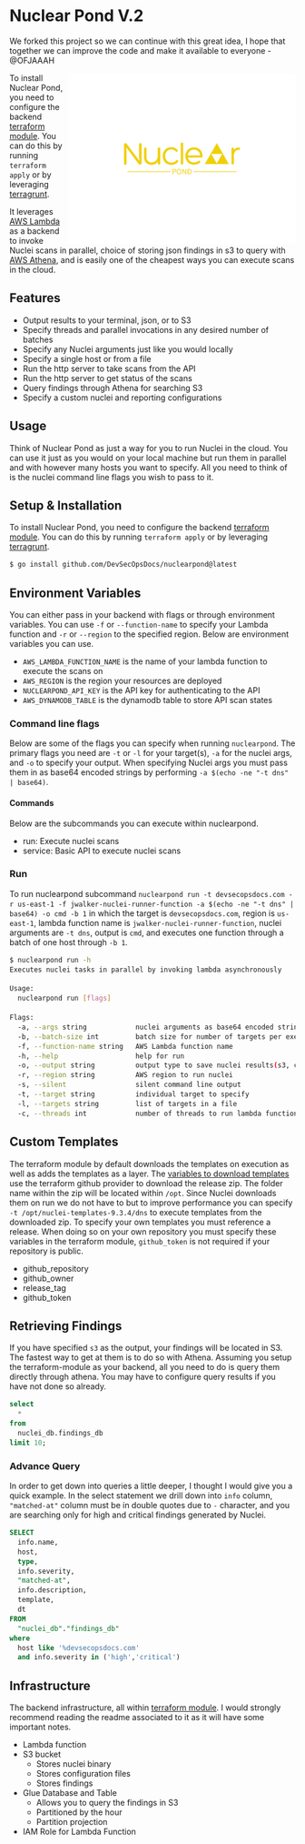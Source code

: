 # Nuclear Pond V.2

We forked this project so we can continue with this great idea, I hope that together we can improve the code and make it available to everyone - @OFJAAAH

<img src="assets/logo.png" width="400" height="300" align="right">

To install Nuclear Pond, you need to configure the backend [terraform module](https://github.com/DevSecOpsDocs/terraform-nuclear-pond). You can do this by running `terraform apply` or by leveraging [terragrunt](https://terragrunt.gruntwork.io/). 


It leverages [AWS Lambda](https://aws.amazon.com/lambda/) as a backend to invoke Nuclei scans in parallel, choice of storing json findings in s3 to query with [AWS Athena](https://aws.amazon.com/athena/), and is easily one of the cheapest ways you can execute scans in the cloud. 

## Features

- Output results to your terminal, json, or to S3
- Specify threads and parallel invocations in any desired number of batches
- Specify any Nuclei arguments just like you would locally
- Specify a single host or from a file
- Run the http server to take scans from the API
- Run the http server to get status of the scans
- Query findings through Athena for searching S3
- Specify a custom nuclei and reporting configurations

## Usage

Think of Nuclear Pond as just a way for you to run Nuclei in the cloud. You can use it just as you would on your local machine but run them in parallel and with however many hosts you want to specify. All you need to think of is the nuclei command line flags you wish to pass to it. 

## Setup & Installation

To install Nuclear Pond, you need to configure the backend [terraform module](https://github.com/KingOfBugbounty/terraform-nuclear-pond-OFJAAAH). You can do this by running `terraform apply` or by leveraging [terragrunt](https://terragrunt.gruntwork.io/). 


```bash
$ go install github.com/DevSecOpsDocs/nuclearpond@latest
```

## Environment Variables

You can either pass in your backend with flags or through environment variables. You can use `-f` or `--function-name` to specify your Lambda function and `-r` or `--region` to the specified region. Below are environment variables you can use. 

- `AWS_LAMBDA_FUNCTION_NAME` is the name of your lambda function to execute the scans on
- `AWS_REGION` is the region your resources are deployed
- `NUCLEARPOND_API_KEY` is the API key for authenticating to the API
- `AWS_DYNAMODB_TABLE` is the dynamodb table to store API scan states

### Command line flags

Below are some of the flags you can specify when running `nuclearpond`. The primary flags you need are `-t` or `-l` for your target(s), `-a` for the nuclei args, and `-o` to specify your output. When specifying Nuclei args you must pass them in as base64 encoded strings by performing `-a $(echo -ne "-t dns" | base64)`.

#### Commands

Below are the subcommands you can execute within nuclearpond.

- run: Execute nuclei scans
- service: Basic API to execute nuclei scans

### Run

To run nuclearpond subcommand `nuclearpond run -t devsecopsdocs.com -r us-east-1 -f jwalker-nuclei-runner-function -a $(echo -ne "-t dns" | base64) -o cmd -b 1` in which the target is `devsecopsdocs.com`, region is `us-east-1`, lambda function name is `jwalker-nuclei-runner-function`, nuclei arguments are `-t dns`, output is `cmd`, and executes one function through a batch of one host through `-b 1`.

```bash
$ nuclearpond run -h
Executes nuclei tasks in parallel by invoking lambda asynchronously

Usage:
  nuclearpond run [flags]

Flags:
  -a, --args string            nuclei arguments as base64 encoded string
  -b, --batch-size int         batch size for number of targets per execution (default 1)
  -f, --function-name string   AWS Lambda function name
  -h, --help                   help for run
  -o, --output string          output type to save nuclei results(s3, cmd, or json) (default "cmd")
  -r, --region string          AWS region to run nuclei
  -s, --silent                 silent command line output
  -t, --target string          individual target to specify
  -l, --targets string         list of targets in a file
  -c, --threads int            number of threads to run lambda functions, default is 1 which will be slow (default 1)
```

## Custom Templates

The terraform module by default downloads the templates on execution as well as adds the templates as a layer. The [variables to download templates](https://github.com/DevSecOpsDocs/terraform-nuclear-pond/blob/main/variables.tf#L16-L36) use the terraform github provider to download the release zip. The folder name within the zip will be located within `/opt`. Since Nuclei downloads them on run we do not have to but to improve performance you can specify `-t /opt/nuclei-templates-9.3.4/dns` to execute templates from the downloaded zip. To specify your own templates you must reference a release. When doing so on your own repository you must specify these variables in the terraform module, `github_token` is not required if your repository is public. 

- github_repository
- github_owner
- release_tag
- github_token

## Retrieving Findings

If you have specified `s3` as the output, your findings will be located in S3. The fastest way to get at them is to do so with Athena. Assuming you setup the terraform-module as your backend, all you need to do is query them directly through athena. You may have to configure query results if you have not done so already. 

```sql
select
  *
from
  nuclei_db.findings_db
limit 10;
```

### Advance Query

In order to get down into queries a little deeper, I thought I would give you a quick example. In the select statement we drill down into `info` column, `"matched-at"` column must be in double quotes due to `-` character, and you are searching only for high and critical findings generated by Nuclei.

```sql
SELECT
  info.name,
  host,
  type,
  info.severity,
  "matched-at",
  info.description,
  template,
  dt
FROM 
  "nuclei_db"."findings_db"
where 
  host like '%devsecopsdocs.com'
  and info.severity in ('high','critical')
```

## Infrastructure

The backend infrastructure, all within [terraform module](https://github.com/DevSecOpsDocs/terraform-nuclear-pond). I would strongly recommend reading the readme associated to it as it will have some important notes. 

- Lambda function
- S3 bucket
  - Stores nuclei binary
  - Stores configuration files
  - Stores findings
- Glue Database and Table
  - Allows you to query the findings in S3
  - Partitioned by the hour
  - Partition projection
- IAM Role for Lambda Function
